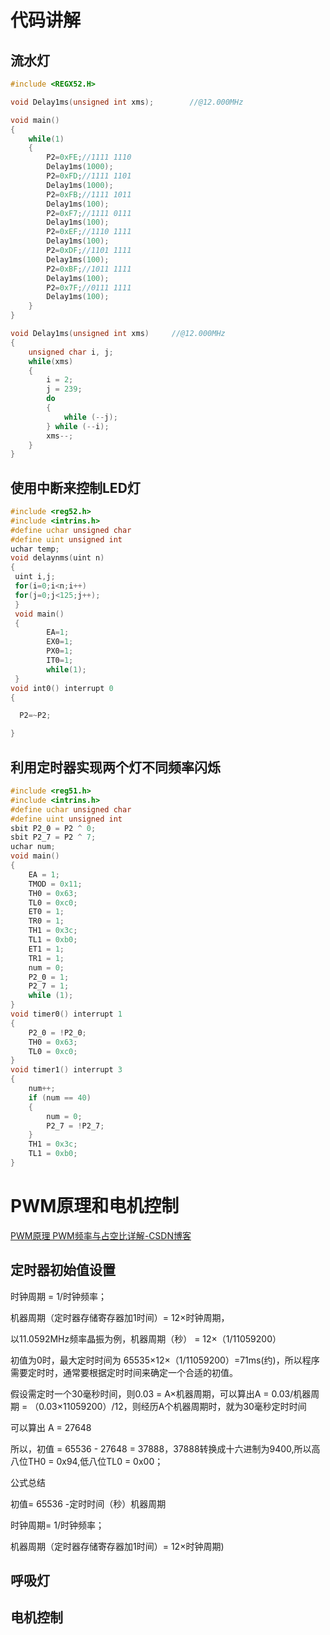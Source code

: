 # 代码讲解

## 流水灯

```c
#include <REGX52.H>

void Delay1ms(unsigned int xms);		//@12.000MHz

void main()
{
	while(1)
	{
		P2=0xFE;//1111 1110
		Delay1ms(1000);
		P2=0xFD;//1111 1101
		Delay1ms(1000);
		P2=0xFB;//1111 1011
		Delay1ms(100);
		P2=0xF7;//1111 0111
		Delay1ms(100);
		P2=0xEF;//1110 1111
		Delay1ms(100);
		P2=0xDF;//1101 1111
		Delay1ms(100);
		P2=0xBF;//1011 1111
		Delay1ms(100);
		P2=0x7F;//0111 1111
		Delay1ms(100);
	}
}

void Delay1ms(unsigned int xms)		//@12.000MHz
{
	unsigned char i, j;
	while(xms)
	{
		i = 2;
		j = 239;
		do
		{
			while (--j);
		} while (--i);
		xms--;
	}
}

```

## 使用中断来控制LED灯

```c
#include <reg52.h>
#include <intrins.h>
#define uchar unsigned char	 
#define uint unsigned int 
uchar temp;
void delaynms(uint n)
{
 uint i,j;
 for(i=0;i<n;i++) 
 for(j=0;j<125;j++);
 }
 void main()
 {
		EA=1;
		EX0=1;
		PX0=1;
		IT0=1;
		while(1);
 }
void int0() interrupt 0 
{

  P2=~P2;

}
```






## 利用定时器实现两个灯不同频率闪烁

```c
#include <reg51.h>
#include <intrins.h>
#define uchar unsigned char
#define uint unsigned int
sbit P2_0 = P2 ^ 0;
sbit P2_7 = P2 ^ 7;
uchar num;
void main()
{
    EA = 1;
    TMOD = 0x11;
    TH0 = 0x63;
    TL0 = 0xc0;
    ET0 = 1;
    TR0 = 1;
    TH1 = 0x3c;
    TL1 = 0xb0;
    ET1 = 1;
    TR1 = 1;
    num = 0;
    P2_0 = 1;
    P2_7 = 1;
    while (1);
}
void timer0() interrupt 1
{
    P2_0 = !P2_0;
    TH0 = 0x63;
    TL0 = 0xc0;
}
void timer1() interrupt 3
{
    num++;
    if (num == 40)
    {
        num = 0;
        P2_7 = !P2_7;
    }
    TH1 = 0x3c;
    TL1 = 0xb0;
}
```

# PWM原理和电机控制

[PWM原理 PWM频率与占空比详解-CSDN博客](https://blog.csdn.net/as480133937/article/details/103439546?ops_request_misc=%7B%22request%5Fid%22%3A%22170113534116800188519361%22%2C%22scm%22%3A%2220140713.130102334..%22%7D&request_id=170113534116800188519361&biz_id=0&utm_medium=distribute.pc_search_result.none-task-blog-2~all~top_positive~default-1-103439546-null-null.142^v96^pc_search_result_base9&utm_term=pwm&spm=1018.2226.3001.4187)



## 定时器初始值设置

时钟周期 = 1/时钟频率；

机器周期（定时器存储寄存器加1时间）= 12×时钟周期，

以11.0592MHz频率晶振为例，机器周期（秒） = 12×（1/11059200）

初值为0时，最大定时时间为 65535×12×（1/11059200）=71ms(约)，所以程序需要定时时，通常要根据定时时间来确定一个合适的初值。

假设需定时一个30毫秒时间，则0.03 = A×机器周期，可以算出A = 0.03/机器周期 = （0.03×11059200）/12，则经历A个机器周期时，就为30毫秒定时时间

可以算出 A = 27648

所以，初值 = 65536 - 27648 = 37888，37888转换成十六进制为9400,所以高八位TH0 = 0x94,低八位TL0 = 0x00；

公式总结

初值= 65536 -定时时间（秒）机器周期

时钟周期= 1/时钟频率；

机器周期（定时器存储寄存器加1时间）= 12×时钟周期)



## 呼吸灯





## 电机控制


